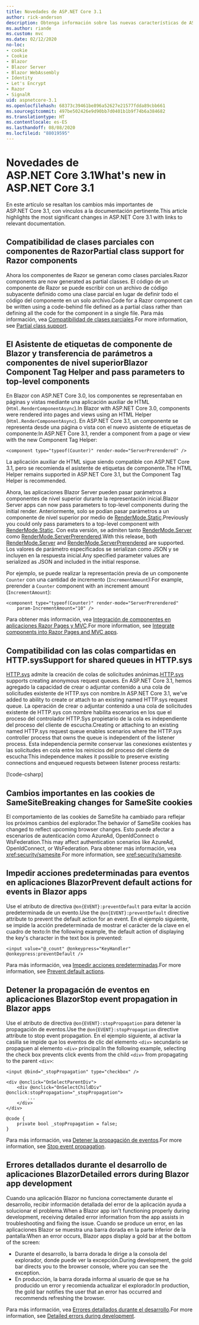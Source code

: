 ```yaml
---
title: Novedades de ASP.NET Core 3.1
author: rick-anderson
description: Obtenga información sobre las nuevas características de ASP.NET Core 3.1.
ms.author: riande
ms.custom: mvc
ms.date: 02/12/2020
no-loc:
- cookie
- Cookie
- Blazor
- Blazor Server
- Blazor WebAssembly
- Identity
- Let's Encrypt
- Razor
- SignalR
uid: aspnetcore-3.1
ms.openlocfilehash: 68373c39461be896a52627e21577fdda89cbb661
ms.sourcegitcommit: 497be502426e9d90bb7d0401b1b9f74b6a384682
ms.translationtype: HT
ms.contentlocale: es-ES
ms.lasthandoff: 08/08/2020
ms.locfileid: "88019595"
---
```

# <a name="whats-new-in-aspnet-core-31"></a><span data-ttu-id="c3d93-103">Novedades de ASP.NET Core 3.1</span><span class="sxs-lookup"><span data-stu-id="c3d93-103">What's new in ASP.NET Core 3.1</span></span>

<span data-ttu-id="c3d93-104">En este artículo se resaltan los cambios más importantes de ASP.NET Core 3.1, con vínculos a la documentación pertinente.</span><span class="sxs-lookup"><span data-stu-id="c3d93-104">This article highlights the most significant changes in ASP.NET Core 3.1 with links to relevant documentation.</span></span>

## <a name="partial-class-support-for-no-locrazor-components"></a><span data-ttu-id="c3d93-105">Compatibilidad de clases parciales con componentes de Razor</span><span class="sxs-lookup"><span data-stu-id="c3d93-105">Partial class support for Razor components</span></span>

<span data-ttu-id="c3d93-106">Ahora los componentes de Razor se generan como clases parciales.</span><span class="sxs-lookup"><span data-stu-id="c3d93-106">Razor components are now generated as partial classes.</span></span> <span data-ttu-id="c3d93-107">El código de un componente de Razor se puede escribir con un archivo de código subyacente definido como una clase parcial en lugar de definir todo el código del componente en un solo archivo.</span><span class="sxs-lookup"><span data-stu-id="c3d93-107">Code for a Razor component can be written using a code-behind file defined as a partial class rather than defining all the code for the component in a single file.</span></span> <span data-ttu-id="c3d93-108">Para más información, vea [Compatibilidad de clases parciales](xref:blazor/components/index#partial-class-support).</span><span class="sxs-lookup"><span data-stu-id="c3d93-108">For more information, see [Partial class support](xref:blazor/components/index#partial-class-support).</span></span>

## <a name="no-locblazor-component-tag-helper-and-pass-parameters-to-top-level-components"></a><span data-ttu-id="c3d93-109">El Asistente de etiquetas de componente de Blazor y transferencia de parámetros a componentes de nivel superior</span><span class="sxs-lookup"><span data-stu-id="c3d93-109">Blazor Component Tag Helper and pass parameters to top-level components</span></span>

<span data-ttu-id="c3d93-110">En Blazor con ASP.NET Core 3.0, los componentes se representaban en páginas y vistas mediante una aplicación auxiliar de HTML (`Html.RenderComponentAsync`).</span><span class="sxs-lookup"><span data-stu-id="c3d93-110">In Blazor with ASP.NET Core 3.0, components were rendered into pages and views using an HTML Helper (`Html.RenderComponentAsync`).</span></span> <span data-ttu-id="c3d93-111">En ASP.NET Core 3.1, un componente se representa desde una página o vista con el nuevo asistente de etiquetas de componente:</span><span class="sxs-lookup"><span data-stu-id="c3d93-111">In ASP.NET Core 3.1, render a component from a page or view with the new Component Tag Helper:</span></span>

```cshtml
<component type="typeof(Counter)" render-mode="ServerPrerendered" />
```

<span data-ttu-id="c3d93-112">La aplicación auxiliar de HTML sigue siendo compatible con ASP.NET Core 3.1, pero se recomienda el asistente de etiquetas de componente.</span><span class="sxs-lookup"><span data-stu-id="c3d93-112">The HTML Helper remains supported in ASP.NET Core 3.1, but the Component Tag Helper is recommended.</span></span>

<span data-ttu-id="c3d93-113">Ahora, las aplicaciones Blazor Server pueden pasar parámetros a componentes de nivel superior durante la representación inicial.</span><span class="sxs-lookup"><span data-stu-id="c3d93-113">Blazor Server apps can now pass parameters to top-level components during the initial render.</span></span> <span data-ttu-id="c3d93-114">Anteriormente, solo se podían pasar parámetros a un componente de nivel superior por medio de [RenderMode.Static](xref:Microsoft.AspNetCore.Mvc.Rendering.RenderMode.Static).</span><span class="sxs-lookup"><span data-stu-id="c3d93-114">Previously you could only pass parameters to a top-level component with [RenderMode.Static](xref:Microsoft.AspNetCore.Mvc.Rendering.RenderMode.Static).</span></span> <span data-ttu-id="c3d93-115">Con esta versión, se admiten tanto [RenderMode.Server](xref:Microsoft.AspNetCore.Mvc.Rendering.RenderMode.Server) como [RenderMode.ServerPrerendered](xref:Microsoft.AspNetCore.Mvc.Rendering.RenderMode.ServerPrerendered).</span><span class="sxs-lookup"><span data-stu-id="c3d93-115">With this release, both [RenderMode.Server](xref:Microsoft.AspNetCore.Mvc.Rendering.RenderMode.Server) and [RenderMode.ServerPrerendered](xref:Microsoft.AspNetCore.Mvc.Rendering.RenderMode.ServerPrerendered) are supported.</span></span> <span data-ttu-id="c3d93-116">Los valores de parámetro especificados se serializan como JSON y se incluyen en la respuesta inicial.</span><span class="sxs-lookup"><span data-stu-id="c3d93-116">Any specified parameter values are serialized as JSON and included in the initial response.</span></span>

<span data-ttu-id="c3d93-117">Por ejemplo, se puede realizar la representación previa de un componente `Counter` con una cantidad de incremento (`IncrementAmount`):</span><span class="sxs-lookup"><span data-stu-id="c3d93-117">For example, prerender a `Counter` component with an increment amount (`IncrementAmount`):</span></span>

```cshtml
<component type="typeof(Counter)" render-mode="ServerPrerendered" 
    param-IncrementAmount="10" />
```

<span data-ttu-id="c3d93-118">Para obtener más información, vea [Integración de componentes en aplicaciones Razor Pages y MVC](xref:blazor/components/integrate-components-into-razor-pages-and-mvc-apps).</span><span class="sxs-lookup"><span data-stu-id="c3d93-118">For more information, see [Integrate components into Razor Pages and MVC apps](xref:blazor/components/integrate-components-into-razor-pages-and-mvc-apps).</span></span>

## <a name="support-for-shared-queues-in-httpsys"></a><span data-ttu-id="c3d93-119">Compatibilidad con las colas compartidas en HTTP.sys</span><span class="sxs-lookup"><span data-stu-id="c3d93-119">Support for shared queues in HTTP.sys</span></span>

<span data-ttu-id="c3d93-120">[HTTP.sys](xref:fundamentals/servers/httpsys) admite la creación de colas de solicitudes anónimas.</span><span class="sxs-lookup"><span data-stu-id="c3d93-120">[HTTP.sys](xref:fundamentals/servers/httpsys) supports creating anonymous request queues.</span></span> <span data-ttu-id="c3d93-121">En ASP.NET Core 3.1, hemos agregado la capacidad de crear o adjuntar contenido a una cola de solicitudes existente de HTTP.sys con nombre.</span><span class="sxs-lookup"><span data-stu-id="c3d93-121">In ASP.NET Core 3.1, we've added to ability to create or attach to an existing named HTTP.sys request queue.</span></span> <span data-ttu-id="c3d93-122">La operación de crear o adjuntar contenido a una cola de solicitudes existente de HTTP.sys con nombre habilita escenarios en los que el proceso del controlador HTTP.Sys propietario de la cola es independiente del proceso del cliente de escucha.</span><span class="sxs-lookup"><span data-stu-id="c3d93-122">Creating or attaching to an existing named HTTP.sys request queue enables scenarios where the HTTP.sys controller process that owns the queue is independent of the listener process.</span></span> <span data-ttu-id="c3d93-123">Esta independencia permite conservar las conexiones existentes y las solicitudes en cola entre los reinicios del proceso del cliente de escucha:</span><span class="sxs-lookup"><span data-stu-id="c3d93-123">This independence makes it possible to preserve existing connections and enqueued requests between listener process restarts:</span></span>

[!code-csharp[](sample/Program.cs?name=snippet)]

## <a name="breaking-changes-for-samesite-no-loccookies"></a><span data-ttu-id="c3d93-124">Cambios importantes en las cookies de SameSite</span><span class="sxs-lookup"><span data-stu-id="c3d93-124">Breaking changes for SameSite cookies</span></span>

<span data-ttu-id="c3d93-125">El comportamiento de las cookies de SameSite ha cambiado para reflejar los próximos cambios del explorador.</span><span class="sxs-lookup"><span data-stu-id="c3d93-125">The behavior of SameSite cookies has changed to reflect upcoming browser changes.</span></span> <span data-ttu-id="c3d93-126">Esto puede afectar a escenarios de autenticación como AzureAd, OpenIdConnect o WsFederation.</span><span class="sxs-lookup"><span data-stu-id="c3d93-126">This may affect authentication scenarios like AzureAd, OpenIdConnect, or WsFederation.</span></span> <span data-ttu-id="c3d93-127">Para obtener más información, vea <xref:security/samesite>.</span><span class="sxs-lookup"><span data-stu-id="c3d93-127">For more information, see <xref:security/samesite>.</span></span>

## <a name="prevent-default-actions-for-events-in-no-locblazor-apps"></a><span data-ttu-id="c3d93-128">Impedir acciones predeterminadas para eventos en aplicaciones Blazor</span><span class="sxs-lookup"><span data-stu-id="c3d93-128">Prevent default actions for events in Blazor apps</span></span>

<span data-ttu-id="c3d93-129">Use el atributo de directiva `@on{EVENT}:preventDefault` para evitar la acción predeterminada de un evento.</span><span class="sxs-lookup"><span data-stu-id="c3d93-129">Use the `@on{EVENT}:preventDefault` directive attribute to prevent the default action for an event.</span></span> <span data-ttu-id="c3d93-130">En el ejemplo siguiente, se impide la acción predeterminada de mostrar el carácter de la clave en el cuadro de texto:</span><span class="sxs-lookup"><span data-stu-id="c3d93-130">In the following example, the default action of displaying the key's character in the text box is prevented:</span></span>

```razor
<input value="@_count" @onkeypress="KeyHandler" @onkeypress:preventDefault />
```

<span data-ttu-id="c3d93-131">Para más información, vea [Impedir acciones predeterminadas](xref:blazor/components/event-handling#prevent-default-actions).</span><span class="sxs-lookup"><span data-stu-id="c3d93-131">For more information, see [Prevent default actions](xref:blazor/components/event-handling#prevent-default-actions).</span></span>

## <a name="stop-event-propagation-in-no-locblazor-apps"></a><span data-ttu-id="c3d93-132">Detener la propagación de eventos en aplicaciones Blazor</span><span class="sxs-lookup"><span data-stu-id="c3d93-132">Stop event propagation in Blazor apps</span></span>

<span data-ttu-id="c3d93-133">Use el atributo de directiva `@on{EVENT}:stopPropagation` para detener la propagación de eventos.</span><span class="sxs-lookup"><span data-stu-id="c3d93-133">Use the `@on{EVENT}:stopPropagation` directive attribute to stop event propagation.</span></span> <span data-ttu-id="c3d93-134">En el ejemplo siguiente, al activar la casilla se impide que los eventos de clic del elemento `<div>` secundario se propaguen al elemento `<div>` principal:</span><span class="sxs-lookup"><span data-stu-id="c3d93-134">In the following example, selecting the check box prevents click events from the child `<div>` from propagating to the parent `<div>`:</span></span>

```razor
<input @bind="_stopPropagation" type="checkbox" />

<div @onclick="OnSelectParentDiv">
    <div @onclick="OnSelectChildDiv" @onclick:stopPropagation="_stopPropagation">
        ...
    </div>
</div>

@code {
    private bool _stopPropagation = false;
}
```

<span data-ttu-id="c3d93-135">Para más información, vea [Detener la propagación de eventos](xref:blazor/components/event-handling#stop-event-propagation).</span><span class="sxs-lookup"><span data-stu-id="c3d93-135">For more information, see [Stop event propagation](xref:blazor/components/event-handling#stop-event-propagation).</span></span>

## <a name="detailed-errors-during-no-locblazor-app-development"></a><span data-ttu-id="c3d93-136">Errores detallados durante el desarrollo de aplicaciones Blazor</span><span class="sxs-lookup"><span data-stu-id="c3d93-136">Detailed errors during Blazor app development</span></span>

<span data-ttu-id="c3d93-137">Cuando una aplicación Blazor no funciona correctamente durante el desarrollo, recibir información detallada del error de la aplicación ayuda a solucionar el problema.</span><span class="sxs-lookup"><span data-stu-id="c3d93-137">When a Blazor app isn't functioning properly during development, receiving detailed error information from the app assists in troubleshooting and fixing the issue.</span></span> <span data-ttu-id="c3d93-138">Cuando se produce un error, en las aplicaciones Blazor se muestra una barra dorada en la parte inferior de la pantalla:</span><span class="sxs-lookup"><span data-stu-id="c3d93-138">When an error occurs, Blazor apps display a gold bar at the bottom of the screen:</span></span>

* <span data-ttu-id="c3d93-139">Durante el desarrollo, la barra dorada le dirige a la consola del explorador, donde puede ver la excepción.</span><span class="sxs-lookup"><span data-stu-id="c3d93-139">During development, the gold bar directs you to the browser console, where you can see the exception.</span></span>
* <span data-ttu-id="c3d93-140">En producción, la barra dorada informa al usuario de que se ha producido un error y recomienda actualizar el explorador.</span><span class="sxs-lookup"><span data-stu-id="c3d93-140">In production, the gold bar notifies the user that an error has occurred and recommends refreshing the browser.</span></span>

<span data-ttu-id="c3d93-141">Para más información, vea [Errores detallados durante el desarrollo](xref:blazor/fundamentals/handle-errors#detailed-errors-during-development).</span><span class="sxs-lookup"><span data-stu-id="c3d93-141">For more information, see [Detailed errors during development](xref:blazor/fundamentals/handle-errors#detailed-errors-during-development).</span></span>
